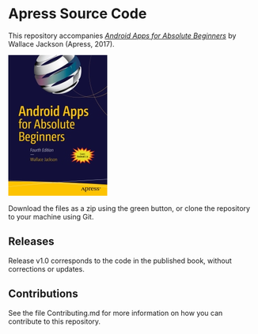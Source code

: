 # Apress Source Code

This repository accompanies [*Android Apps for Absolute Beginners*](http://www.apress.com/9781484222676) by Wallace Jackson (Apress, 2017).

![Cover image](9781484222676.jpg)

Download the files as a zip using the green button, or clone the repository to your machine using Git.

## Releases

Release v1.0 corresponds to the code in the published book, without corrections or updates.

## Contributions

See the file Contributing.md for more information on how you can contribute to this repository.
